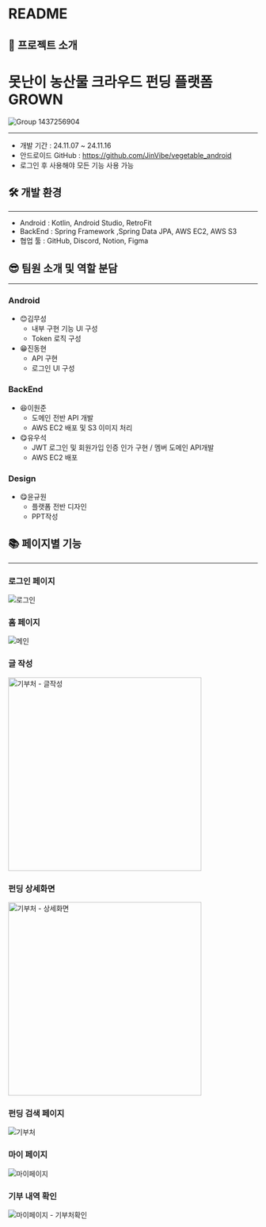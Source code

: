 # README

## 🍱 프로젝트 소개
# 못난이 농산물 크라우드 펀딩 플랫폼 GROWN
![Group 1437256904](https://github.com/user-attachments/assets/ea4d1b88-1085-4264-a2b5-15c629784ce9)


---

- 개발 기간 : 24.11.07 ~ 24.11.16
- 안드로이드 GitHub : https://github.com/JinVibe/vegetable_android
- 로그인 후 사용해야 모든 기능 사용 가능

## 🛠️ 개발 환경

---

- Android : Kotlin, Android Studio, RetroFit
- BackEnd : Spring Framework ,Spring Data JPA, AWS EC2, AWS S3
- 협업 툴 : GitHub, Discord, Notion, Figma


## 😎 팀원 소개 및 역할 분담

---

### Android

- 😊김무성
    - 내부 구현 기능 UI 구성
    -  Token 로직 구성
- 😁진동현
    - API 구현
    - 로그인 UI 구성

### BackEnd

- 😆이원준
    - 도메인 전반 API 개발
    - AWS EC2 배포 및 S3 이미지 처리
- 😋유우석
    - JWT 로그인 및 회원가입 인증 인가 구현 / 멤버 도메인 API개발
    - AWS EC2 배포
### Design
  - 😋윤규원
    - 플랫폼 전반 디자인
    -  PPT작성
      
## 📚 페이지별 기능

---
### 로그인 페이지
![로그인](https://github.com/user-attachments/assets/8c07a179-5fe0-4c16-aafa-224df28880b4)


### 홈 페이지
![메인](https://github.com/user-attachments/assets/649b46f5-0282-41aa-8004-baeb31d8c947)


### 글 작성
<img width="390" alt="기부처 - 글작성" src="https://github.com/user-attachments/assets/2ac96845-e1b8-442d-ba2b-5a24fe8c2d0f">


### 펀딩 상세화면
<img width="390" alt="기부처 - 상세화면" src="https://github.com/user-attachments/assets/30926011-8c9e-4524-b618-c95cf859993f">


### 펀딩 검색 페이지
![기부처](https://github.com/user-attachments/assets/03c9d845-88d0-40b4-b95d-ac8e296f875e)


### 마이 페이지
![마이페이지](https://github.com/user-attachments/assets/51bc39bd-551f-4650-80e3-fd6f068d0e8f)


### 기부 내역 확인
![마이페이지 - 기부처확인](https://github.com/user-attachments/assets/d1a5cbc5-25e9-41d7-9f79-ec07556c5d79)



